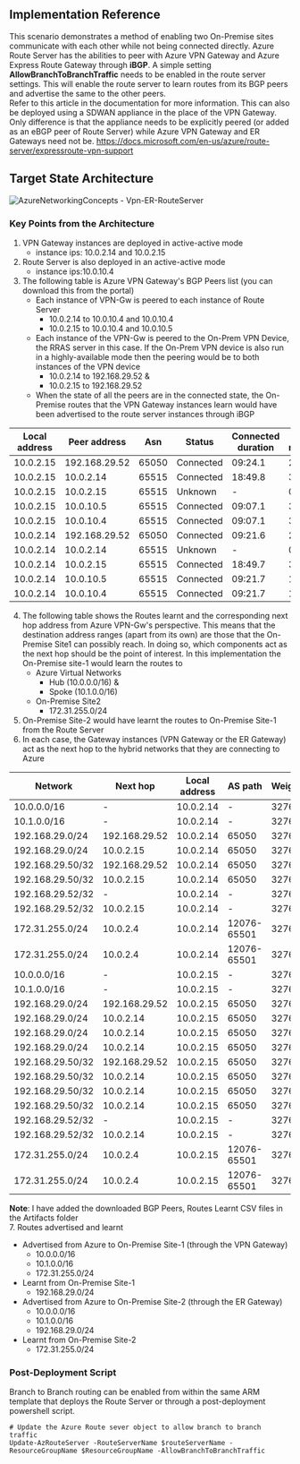 ## Implementation Reference
This scenario demonstrates a method of enabling two On-Premise sites communicate with each other while not being connected directly. Azure Route Server has the abilities to peer with Azure VPN Gateway and Azure Express Route Gateway through **iBGP**. A simple setting **AllowBranchToBranchTraffic** needs to be enabled in the route server settings. This will enable the route server to learn routes from its BGP peers and advertise the same to the other peers.  
Refer to this article in the documentation for more information. This can also be deployed using a SDWAN appliance in the place of the VPN Gateway. Only difference is that the appliance needs to be explicitly peered (or added as an eBGP peer of Route Server) while Azure VPN Gateway and ER Gateways need not be.
https://docs.microsoft.com/en-us/azure/route-server/expressroute-vpn-support

## Target State Architecture
![AzureNetworkingConcepts - Vpn-ER-RouteServer](https://user-images.githubusercontent.com/13979783/136538587-df9fc17f-7599-4428-b003-664a3252e672.png)

### Key Points from the Architecture
1. VPN Gateway instances are deployed in active-active mode
   - instance ips: 10.0.2.14 and 10.0.2.15
2. Route Server is also deployed in an active-active mode
   - instance ips:10.0.10.4
3. The following table is Azure VPN Gateway's BGP Peers list (you can download this from the portal)  
   - Each instance of VPN-Gw is peered to each instance of Route Server
     - 10.0.2.14 to 10.0.10.4 and 10.0.10.4
     - 10.0.2.15 to 10.0.10.4 and 10.0.10.5
   - Each instance of the VPN-Gw is peered to the On-Prem VPN Device, the RRAS server in this case. If the On-Prem VPN device is also run in a highly-available mode then the peering would be to both instances of the VPN device 
     - 10.0.2.14 to 192.168.29.52 &
     - 10.0.2.15 to 192.168.29.52
   - When the state of all the peers are in the connected state, the On-Premise routes that the VPN Gateway instances learn would have been advertised to the route server instances through iBGP 

| Local address | Peer address  | Asn   | Status    | Connected duration | Routes received | Messages sent | Messages Received |
|---------------|---------------|-------|-----------|--------------------|-----------------|---------------|-------------------|
| 10.0.2.15     | 192.168.29.52 | 65050 | Connected | 09:24.1            | 2               | 31            | 18                |
| 10.0.2.15     | 10.0.2.14     | 65515 | Connected | 18:49.8            | 3               | 185           | 189               |
| 10.0.2.15     | 10.0.2.15     | 65515 | Unknown   | -                  | 0               | 0             | 0                 |
| 10.0.2.15     | 10.0.10.5     | 65515 | Connected | 09:07.1            | 3               | 20            | 23                |
| 10.0.2.15     | 10.0.10.4     | 65515 | Connected | 09:07.1            | 3               | 19            | 23                |
| 10.0.2.14     | 192.168.29.52 | 65050 | Connected | 09:21.6            | 2               | 24            | 17                |
| 10.0.2.14     | 10.0.2.14     | 65515 | Unknown   | -                  | 0               | 0             | 0                 |
| 10.0.2.14     | 10.0.2.15     | 65515 | Connected | 18:49.7            | 3               | 187           | 187               |
| 10.0.2.14     | 10.0.10.5     | 65515 | Connected | 09:21.7            | 1               | 20            | 23                |
| 10.0.2.14     | 10.0.10.4     | 65515 | Connected | 09:21.7            | 1               | 20            | 23                |

4. The following table shows the Routes learnt and the corresponding next hop address from Azure VPN-Gw's perspective. This means that the destination address ranges (apart from its own) are those that the On-Premise Site1 can possibly reach. In doing so, which components act as the next hop should be the point of interest. In this implementation the On-Premise site-1 would learn the routes to 
   - Azure Virtual Networks
     - Hub (10.0.0.0/16) &
     - Spoke (10.1.0.0/16)
   - On-Premise Site2
     - 172.31.255.0/24
5. On-Premise Site-2 would have learnt the routes to On-Premise Site-1 from the Route Server
6. In each case, the Gateway instances (VPN Gateway or the ER Gateway) act as the next hop to the hybrid networks that they are connecting to Azure 

| Network          | Next hop      | Local address | AS path     | Weight | Origin  | Source peer   |
|------------------|---------------|---------------|-------------|--------|---------|---------------|
| 10.0.0.0/16      | -             | 10.0.2.14     | -           | 32768  | Network | 10.0.2.14     |
| 10.1.0.0/16      | -             | 10.0.2.14     | -           | 32768  | Network | 10.0.2.14     |
| 192.168.29.0/24  | 192.168.29.52 | 10.0.2.14     | 65050       | 32768  | EBgp    | 192.168.29.52 |
| 192.168.29.0/24  | 10.0.2.15     | 10.0.2.14     | 65050       | 32768  | IBgp    | 10.0.2.15     |
| 192.168.29.50/32 | 192.168.29.52 | 10.0.2.14     | 65050       | 32768  | EBgp    | 192.168.29.52 |
| 192.168.29.50/32 | 10.0.2.15     | 10.0.2.14     | 65050       | 32768  | IBgp    | 10.0.2.15     |
| 192.168.29.52/32 | -             | 10.0.2.14     | -           | 32768  | Network | 10.0.2.14     |
| 192.168.29.52/32 | 10.0.2.15     | 10.0.2.14     | -           | 32768  | IBgp    | 10.0.2.15     |
| 172.31.255.0/24  | 10.0.2.4      | 10.0.2.14     | 12076-65501 | 32768  | IBgp    | 10.0.10.4     |
| 172.31.255.0/24  | 10.0.2.4      | 10.0.2.14     | 12076-65501 | 32768  | IBgp    | 10.0.10.5     |
| 10.0.0.0/16      | -             | 10.0.2.15     | -           | 32768  | Network | 10.0.2.15     |
| 10.1.0.0/16      | -             | 10.0.2.15     | -           | 32768  | Network | 10.0.2.15     |
| 192.168.29.0/24  | 192.168.29.52 | 10.0.2.15     | 65050       | 32768  | EBgp    | 192.168.29.52 |
| 192.168.29.0/24  | 10.0.2.14     | 10.0.2.15     | 65050       | 32768  | IBgp    | 10.0.2.14     |
| 192.168.29.0/24  | 10.0.2.14     | 10.0.2.15     | 65050       | 32768  | IBgp    | 10.0.10.5     |
| 192.168.29.0/24  | 10.0.2.14     | 10.0.2.15     | 65050       | 32768  | IBgp    | 10.0.10.4     |
| 192.168.29.50/32 | 192.168.29.52 | 10.0.2.15     | 65050       | 32768  | EBgp    | 192.168.29.52 |
| 192.168.29.50/32 | 10.0.2.14     | 10.0.2.15     | 65050       | 32768  | IBgp    | 10.0.2.14     |
| 192.168.29.50/32 | 10.0.2.14     | 10.0.2.15     | 65050       | 32768  | IBgp    | 10.0.10.5     |
| 192.168.29.50/32 | 10.0.2.14     | 10.0.2.15     | 65050       | 32768  | IBgp    | 10.0.10.4     |
| 192.168.29.52/32 | -             | 10.0.2.15     | -           | 32768  | Network | 10.0.2.15     |
| 192.168.29.52/32 | 10.0.2.14     | 10.0.2.15     | -           | 32768  | IBgp    | 10.0.2.14     |
| 172.31.255.0/24  | 10.0.2.4      | 10.0.2.15     | 12076-65501 | 32768  | IBgp    | 10.0.10.4     |
| 172.31.255.0/24  | 10.0.2.4      | 10.0.2.15     | 12076-65501 | 32768  | IBgp    | 10.0.10.5     |

**Note**: I have added the downloaded BGP Peers, Routes Learnt CSV files in the Artifacts folder  
7. Routes advertised and learnt 
   - Advertised from Azure to On-Premise Site-1 (through the VPN Gateway)
      - 10.0.0.0/16
      - 10.1.0.0/16
      - 172.31.255.0/24
   - Learnt from On-Premise Site-1
     - 192.168.29.0/24
   -  Advertised from Azure to On-Premise Site-2 (through the ER Gateway)
      - 10.0.0.0/16
      - 10.1.0.0/16
      - 192.168.29.0/24
   - Learnt from On-Premise Site-2
     - 172.31.255.0/24


### Post-Deployment Script
Branch to Branch routing can be enabled from within the same ARM template that deploys the Route Server or through a post-deployment powershell script.
```
# Update the Azure Route sever object to allow branch to branch traffic
Update-AzRouteServer -RouteServerName $routeServerName -ResourceGroupName $ResourceGroupName -AllowBranchToBranchTraffic
```

